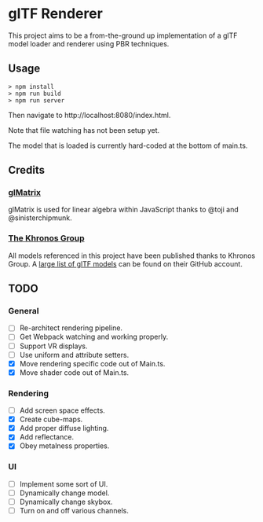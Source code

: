 # glTF Renderer
This project aims to be a from-the-ground up implementation of a glTF model loader and renderer using PBR techniques.

## Usage

~~~~
> npm install
> npm run build
> npm run server
~~~~
Then navigate to http://localhost:8080/index.html.

Note that file watching has not been setup yet.

The model that is loaded is currently hard-coded at the bottom of main.ts.

## Credits

### [glMatrix](http://glmatrix.net/)
glMatrix is used for linear algebra within JavaScript thanks to @toji and @sinisterchipmunk.

### [The Khronos Group](https://www.khronos.org/)
All models referenced in this project have been published thanks to Khronos Group. A [large list of glTF models](https://github.com/KhronosGroup/glTF-Sample-Models) can be found on their GitHub account.

## TODO

### General
- [ ] Re-architect rendering pipeline.
- [ ] Get Webpack watching and working properly.
- [ ] Support VR displays.
- [ ] Use uniform and attribute setters.
- [x] Move rendering specific code out of Main.ts.
- [x] Move shader code out of Main.ts.

### Rendering
- [ ] Add screen space effects.
- [x] Create cube-maps.
- [x] Add proper diffuse lighting.
- [x] Add reflectance.
- [x] Obey metalness properties.

### UI
- [ ] Implement some sort of UI.
- [ ] Dynamically change model.
- [ ] Dynamically change skybox.
- [ ] Turn on and off various channels.